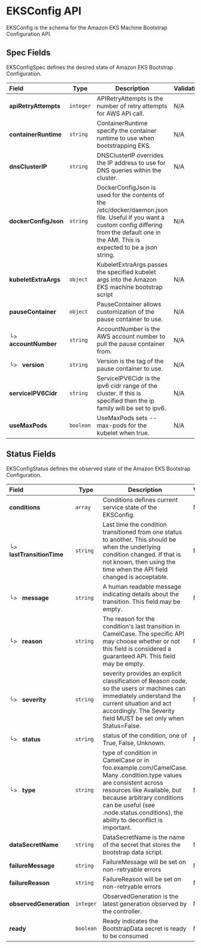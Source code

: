 # EKSConfig API

EKSConfig is the schema for the Amazon EKS Machine Bootstrap Configuration API.

## Spec Fields

EKSConfigSpec defines the desired state of Amazon EKS Bootstrap Configuration.

| Field | Type | Description | Validations |
|:---|---|---|---|
|  **apiRetryAttempts** | `integer` | APIRetryAttempts is the number of retry attempts for AWS API call. | N/A |
|  **containerRuntime** | `string` | ContainerRuntime specify the container runtime to use when bootstrapping EKS. | N/A |
|  **dnsClusterIP** | `string` |  DNSClusterIP overrides the IP address to use for DNS queries within the cluster. | N/A |
|  **dockerConfigJson** | `string` | DockerConfigJson is used for the contents of the /etc/docker/daemon.json file. Useful if you want a custom config differing from the default one in the AMI. This is expected to be a json string. | N/A |
|  **kubeletExtraArgs** | `object` | KubeletExtraArgs passes the specified kubelet args into the Amazon EKS machine bootstrap script | N/A |
|  **pauseContainer** | `object` | PauseContainer allows customization of the pause container to use. | N/A |
| └>&nbsp;&nbsp; **accountNumber** | `string` |  AccountNumber is the AWS account number to pull the pause container from. | N/A |
| └>&nbsp;&nbsp; **version** | `string` | Version is the tag of the pause container to use. | N/A |
|  **serviceIPV6Cidr** | `string` | ServiceIPV6Cidr is the ipv6 cidr range of the cluster. If this is specified then the ip family will be set to ipv6. | N/A |
|  **useMaxPods** | `boolean` | UseMaxPods  sets --max-pods for the kubelet when true. | N/A |
## Status Fields

EKSConfigStatus defines the observed state of the Amazon EKS Bootstrap Configuration.

| Field | Type | Description | Validations |
|:---|---|---|---|
|  **conditions** | `array` | Conditions defines current service state of the EKSConfig. | N/A |
| └>&nbsp;&nbsp; **lastTransitionTime** | `string` | Last time the condition transitioned from one status to another. This should be when the underlying condition changed. If that is not known, then using the time when the API field changed is acceptable. | N/A |
| └>&nbsp;&nbsp; **message** | `string` | A human readable message indicating details about the transition. This field may be empty. | N/A |
| └>&nbsp;&nbsp; **reason** | `string` | The reason for the condition's last transition in CamelCase. The specific API may choose whether or not this field is considered a guaranteed API. This field may be empty. | N/A |
| └>&nbsp;&nbsp; **severity** | `string` | severity provides an explicit classification of Reason code, so the users or machines can immediately understand the current situation and act accordingly. The Severity field MUST be set only when Status=False. | N/A |
| └>&nbsp;&nbsp; **status** | `string` | status of the condition, one of True, False, Unknown. | N/A |
| └>&nbsp;&nbsp; **type** | `string` | type of condition in CamelCase or in foo.example.com/CamelCase. Many .condition.type values are consistent across resources like Available, but because arbitrary conditions can be useful (see .node.status.conditions), the ability to deconflict is important. | N/A |
|  **dataSecretName** | `string` | DataSecretName is the name of the secret that stores the bootstrap data script. | N/A |
|  **failureMessage** | `string` | FailureMessage will be set on non-retryable errors | N/A |
|  **failureReason** | `string` | FailureReason will be set on non-retryable errors | N/A |
|  **observedGeneration** | `integer` | ObservedGeneration is the latest generation observed by the controller. | N/A |
|  **ready** | `boolean` | Ready indicates the BootstrapData secret is ready to be consumed | N/A |

